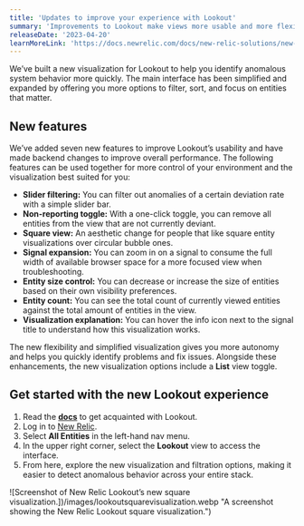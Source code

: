 ```yaml
---
title: 'Updates to improve your experience with Lookout'
summary: 'Improvements to Lookout make views more usable and more flexible around identifying anomalous behavior and fixing issues.'
releaseDate: '2023-04-20'
learnMoreLink: 'https://docs.newrelic.com/docs/new-relic-solutions/new-relic-one/core-concepts/new-relic-lookout-monitor-your-estate-glance/'
---
```


We’ve built a new visualization for Lookout to help you identify anomalous system behavior more quickly. The main interface has been simplified and expanded by offering you more options to filter, sort, and focus on entities that matter.

## New features

We’ve added seven new features to improve Lookout’s usability and have made backend changes to improve overall performance. The following features can be used together for more control of your environment and the visualization best suited for you:

- **Slider filtering:** You can filter out anomalies of a certain deviation rate with a simple slider bar.
- **Non-reporting toggle:** With a one-click toggle, you can remove all entities from the view that are not currently deviant.
- **Square view:** An aesthetic change for people that like square entity visualizations over circular bubble ones.
- **Signal expansion:** You can zoom in on a signal to consume the full width of available browser space for a more focused view when troubleshooting.
- **Entity size control:** You can decrease or increase the size of entities based on their own visibility preferences.
- **Entity count:** You can see the total count of currently viewed entities against the total amount of entities in the view.
- **Visualization explanation:** You can hover the info icon next to the signal title to understand how this visualization works.

The new flexibility and simplified visualization gives you more autonomy and helps you quickly identify problems and fix issues. Alongside these enhancements, the new visualization options include a **List** view toggle.

## Get started with the new Lookout experience

1. Read the [**docs**](https://docs.newrelic.com/docs/new-relic-solutions/new-relic-one/core-concepts/new-relic-lookout-monitor-your-estate-glance/) to get acquainted with Lookout.
2. Log in to [New Relic](https://one.newrelic.com).
3. Select **All Entities** in the left-hand nav menu.
4. In the upper right corner, select the **Lookout** view to access the interface.
5. From here, explore the new visualization and filtration options, making it easier to detect anomalous behavior across your entire stack.

![Screenshot of New Relic Lookout’s new square visualization.])/images/lookoutsquarevisualization.webp "A screenshot showing the New Relic Lookout square visualization.")

